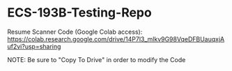 # ECS-193B-Testing-Repo

Resume Scanner Code (Google Colab access): 
  https://colab.research.google.com/drive/14P7l3_mlkv9G98VqeDFBUauqxjAuf2vi?usp=sharing
  
  NOTE: Be sure to "Copy To Drive" in order to modify the Code

